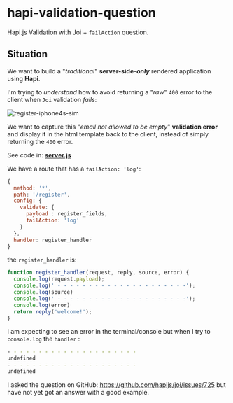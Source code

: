 # hapi-validation-question

Hapi.js Validation with Joi + `failAction` question.

## Situation

We want to build a "*traditional*" **server-side**-***only***
rendered application using **Hapi**.

I'm trying to *understand* how to avoid returning a "*raw*" `400`
error to the client when `Joi` validation *fails*:

![register-iphone4s-sim](https://cloud.githubusercontent.com/assets/194400/10234331/a863744a-688b-11e5-9eb8-5e41d0f570e2.png)

We want to capture this "*email not allowed to be empty*" **validation error** and display it in the html template back to the client,
instead of simply returning the `400` error.

See code in:
[**server.js**](https://github.com/nelsonic/hapi-validation-question/blob/d1b815a9ffe789f588b21b9c5f23dbaaf36758a0/server.js)

We have a route that has a `failAction: 'log'`:

```js
{
  method: '*',
  path: '/register',
  config: {
    validate: {
      payload : register_fields,
      failAction: 'log'
    }
  },
  handler: register_handler
}
```

the `register_handler` is:

```js
function register_handler(request, reply, source, error) {
  console.log(request.payload);
  console.log(' - - - - - - - - - - - - - - - - - - - - -');
  console.log(source)
  console.log(' - - - - - - - - - - - - - - - - - - - - -');
  console.log(error)
  return reply('welcome!');
}
```

I am expecting to see an error in the terminal/console
but when I try to `console.log` the `handler` :


```sh
- - - - - - - - - - - - - - - - - - - - -
undefined
- - - - - - - - - - - - - - - - - - - - -
undefined
```

I asked the question on GitHub: https://github.com/hapijs/joi/issues/725
but have not yet got an answer with a good example.
